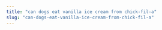 ```yaml
---
title: "can dogs eat vanilla ice cream from chick-fil-a"
slug: "can-dogs-eat-vanilla-ice-cream-from-chick-fil-a"
---
```



